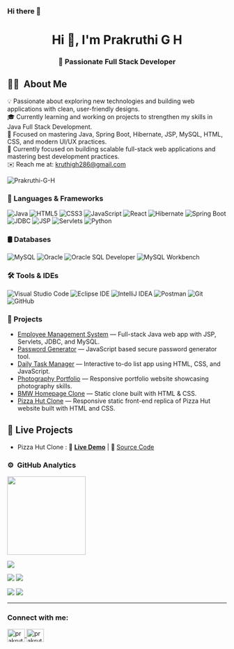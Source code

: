 ### Hi there 👋
<h1 align="center">Hi 👋, I'm Prakruthi G H</h1>
<h3 align="center">🚀 Passionate Full Stack Developer </h3>

## 👩‍💻  About Me
💡 Passionate about exploring new technologies and building web applications with clean, user-friendly designs.<br>
🎓 Currently learning and working on projects to strengthen my skills in Java Full Stack Development.<br>
🌱 Focused on mastering Java, Spring Boot, Hibernate, JSP, MySQL, HTML, CSS, and modern UI/UX practices.<br>
💼 Currently focused on building scalable full-stack web applications and mastering best development practices.<br>
✉️ Reach me at: [kruthigh286@gmail.com](mailto:kruthigh286@gmail.com)

<p align="left"> 
  <img src="https://komarev.com/ghpvc/?username=Prakruthi-G-H&label=Profile%20views&color=0e75b6&style=flat" alt="Prakruthi-G-H" /> 
</p>


### 🚀 Languages & Frameworks
![Java](https://img.shields.io/badge/Java-007396.svg?style=flat&logo=java&logoColor=white)
![HTML5](https://img.shields.io/badge/HTML5-E34F26.svg?style=flat&logo=html5&logoColor=white)
![CSS3](https://img.shields.io/badge/CSS3-1572B6.svg?style=flat&logo=css3&logoColor=white)
![JavaScript](https://img.shields.io/badge/JavaScript-F7DF1E.svg?style=flat&logo=javascript&logoColor=black)
![React](https://img.shields.io/badge/React-61DAFB.svg?style=flat&logo=react&logoColor=black)
![Hibernate](https://img.shields.io/badge/Hibernate-59666C.svg?style=flat&logo=hibernate&logoColor=white)
![Spring Boot](https://img.shields.io/badge/Spring%20Boot-6DB33F.svg?style=flat&logo=springboot&logoColor=white)
![JDBC](https://img.shields.io/badge/JDBC-007396.svg?style=flat&logo=java&logoColor=white)
![JSP](https://img.shields.io/badge/JSP-007396.svg?style=flat&logo=java&logoColor=white)
![Servlets](https://img.shields.io/badge/Servlets-007396.svg?style=flat&logo=java&logoColor=white)
![Python](https://img.shields.io/badge/Python-3776AB.svg?style=flat&logo=python&logoColor=white)

### 🛢️ Databases
![MySQL](https://img.shields.io/badge/MySQL-4479A1.svg?style=flat&logo=mysql&logoColor=white)
![Oracle](https://img.shields.io/badge/Oracle-F80000.svg?style=flat&logo=oracle&logoColor=white)
![Oracle SQL Developer](https://img.shields.io/badge/Oracle%20SQL%20Developer-F80000.svg?style=flat&logo=oracle&logoColor=white)
![MySQL Workbench](https://img.shields.io/badge/MySQL%20Workbench-4479A1.svg?style=flat&logo=mysql&logoColor=white)

### 🛠️ Tools & IDEs
![Visual Studio Code](https://img.shields.io/badge/Visual%20Studio%20Code-0078d7.svg?style=flat&logo=visual-studio-code&logoColor=white)
![Eclipse IDE](https://img.shields.io/badge/Eclipse%20IDE-2C2255.svg?style=flat&logo=eclipse&logoColor=white)
![IntelliJ IDEA](https://img.shields.io/badge/IntelliJ%20IDEA-000000.svg?style=flat&logo=intellijidea&logoColor=white)
![Postman](https://img.shields.io/badge/Postman-FF6C37.svg?style=flat&logo=postman&logoColor=white)
![Git](https://img.shields.io/badge/Git-F05033.svg?style=flat&logo=git&logoColor=white)
![GitHub](https://img.shields.io/badge/GitHub-121011.svg?style=flat&logo=github&logoColor=white)

### 📂 Projects 

- [Employee Management System](https://github.com/Prakruthi-G-H/Employee-Management-System) — Full-stack Java web app with JSP, Servlets, JDBC, and MySQL.  
- [Password Generator](https://github.com/Prakruthi-G-H/Password-Generator) — JavaScript based secure password generator tool.
- [Daily Task Manager](https://github.com/Prakruthi-G-H/Daily-task-manager) — Interactive to-do list app using HTML, CSS, and JavaScript.  
- [Photography Portfolio](https://github.com/Prakruthi-G-H/Photography-portfolio) — Responsive portfolio website showcasing photography skills.  
- [BMW Homepage Clone](https://github.com/Prakruthi-G-H/BMW-Homepage-Clone) — Static clone built with HTML & CSS.
- [Pizza Hut Clone](https://github.com/Prakruthi-G-H/Pizza-hut-clone) — Responsive static front-end replica of Pizza Hut website built with HTML and CSS.


## 📂 Live Projects  

- Pizza Hut Clone :   🔗 **[Live Demo](https://prakruthi-g-h.github.io/Pizza-hut-clone/)** | 📂 [Source Code](https://github.com/Prakruthi-G-H/Pizza-hut-clone)  


### ⚙️ &nbsp;GitHub Analytics

  <img height="180em" src="https://github-readme-streak-stats.herokuapp.com/?user=Prakruthi-G-H&theme=buefy-dark&hide_border=true&background=1a1b27"/>

![](http://github-profile-summary-cards.vercel.app/api/cards/profile-details?username=Prakruthi-G-H&theme=chartreuse_dark)

![](http://github-profile-summary-cards.vercel.app/api/cards/repos-per-language?username=Prakruthi-G-H&theme=chartreuse_dark)
![](http://github-profile-summary-cards.vercel.app/api/cards/most-commit-language?username=Prakruthi-G-H&theme=chartreuse_dark)

![](http://github-profile-summary-cards.vercel.app/api/cards/stats?username=Prakruthi-G-H&theme=chartreuse_dark)
![](http://github-profile-summary-cards.vercel.app/api/cards/productive-time?username=Prakruthi-G-H&theme=chartreuse_dark&utcOffset=8)

<hr/>

<h3 align="left">Connect with me:</h3>
<p align="left">
  <a href="https://linkedin.com/in/prakruthi-g-h" target="blank">
    <img align="center" src="https://raw.githubusercontent.com/rahuldkjain/github-profile-readme-generator/master/src/images/icons/Social/linked-in-alt.svg" alt="prakruthi-g-h" height="30" width="40" />
  </a>
  <a href="https://www.hackerrank.com/prakruthigh28" target="blank">
    <img align="center" src="https://raw.githubusercontent.com/rahuldkjain/github-profile-readme-generator/master/src/images/icons/Social/hackerrank.svg" alt="prakruthigh28" height="30" width="40" />
  </a>
</p>
